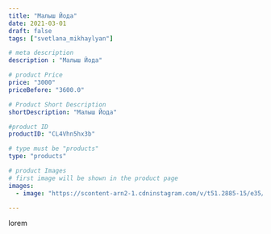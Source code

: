 ```yaml
---
title: "Малыш Йода"
date: 2021-03-01
draft: false
tags: ["svetlana_mikhaylyan"]

# meta description
description : "Малыш Йода"

# product Price
price: "3000"
priceBefore: "3600.0"

# Product Short Description
shortDescription: "Малыш Йода"

#product ID
productID: "CL4Vhn5hx3b"

# type must be "products"
type: "products"

# product Images
# first image will be shown in the product page
images:
  - image: "https://scontent-arn2-1.cdninstagram.com/v/t51.2885-15/e35/155146027_922981958443701_4624252266644486371_n.jpg?se=7&tp=1&_nc_ht=scontent-arn2-1.cdninstagram.com&_nc_cat=109&_nc_ohc=hwFynukVu1AAX-ES9Cw&oh=e5397fd9de0d8268f7cfeee7b9fba3ee&oe=60733FAF&ig_cache_key=MjUxOTg1ODY2MTA3NDM0NTQzNQ%3D%3D.2"

---
```

lorem
